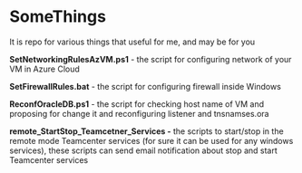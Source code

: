 # SomeThings
It is repo for various things that useful for me, and may be for you

**SetNetworkingRulesAzVM.ps1** - the script for configuring network of your VM in Azure Cloud

**SetFirewallRules.bat** - the script for configuring firewall inside Windows

**ReconfOracleDB.ps1** - the script for checking host name of VM and proposing for change it and reconfiguring listener and tnsnamses.ora

**remote_StartStop_Teamcetner_Services -** the scripts to start/stop in the remote mode Teamcenter services (for sure it can be used for any windows services), these scripts can send email notification about stop and start Teamcenter services
